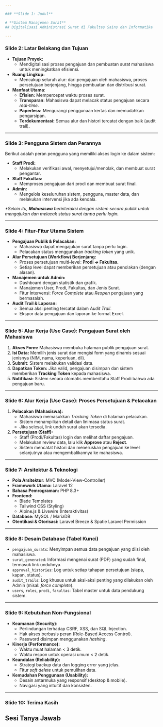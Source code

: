 ```yaml
---

### **Slide 1: Judul**

# **Sistem Manajemen Surat**
## Digitalisasi Administrasi Surat di Fakultas Sains dan Informatika

---
```


### **Slide 2: Latar Belakang dan Tujuan**

*   **Tujuan Proyek:**
    *   Mendigitalisasi proses pengajuan dan pembuatan surat mahasiswa untuk meningkatkan efisiensi.
*   **Ruang Lingkup:**
    *   Mencakup seluruh alur: dari pengajuan oleh mahasiswa, proses persetujuan berjenjang, hingga pembuatan dan distribusi surat.
*   **Manfaat Utama:**
    *   **Efisien:** Mempercepat waktu proses surat.
    *   **Transparan:** Mahasiswa dapat melacak status pengajuan secara *real-time*.
    *   **Paperless:** Mengurangi penggunaan kertas dan memudahkan pengarsipan.
    *   **Terdokumentasi:** Semua alur dan histori tercatat dengan baik (audit trail).

---

### **Slide 3: Pengguna Sistem dan Perannya**

Berikut adalah peran pengguna yang memiliki akses login ke dalam sistem:

*   **Staff Prodi:**
    *   Melakukan verifikasi awal, menyetujui/menolak, dan membuat surat pengantar.
*   **Staff Fakultas:**
    *   Memproses pengajuan dari prodi dan membuat surat final.
*   **Admin:**
    *   Mengelola keseluruhan sistem, pengguna, master data, dan melakukan intervensi jika ada kendala.

*\*Selain itu, **Mahasiswa** berinteraksi dengan sistem secara publik untuk mengajukan dan melacak status surat tanpa perlu login.*

---

### **Slide 4: Fitur-Fitur Utama Sistem**

*   **Pengajuan Publik & Pelacakan:**
    *   Mahasiswa dapat mengajukan surat tanpa perlu login.
    *   Pelacakan status menggunakan *tracking token* yang unik.
*   **Alur Persetujuan (Workflow) Berjenjang:**
    *   Proses persetujuan multi-level: **Prodi → Fakultas**.
    *   Setiap level dapat memberikan persetujuan atau penolakan (dengan alasan).
*   **Manajemen untuk Admin:**
    *   Dashboard dengan statistik dan grafik.
    *   Manajemen User, Prodi, Fakultas, dan Jenis Surat.
    *   Fitur Intervensi: *Force Complete* atau *Reopen* pengajuan yang bermasalah.
*   **Audit Trail & Laporan:**
    *   Semua aksi penting tercatat dalam *Audit Trail*.
    *   Ekspor data pengajuan dan laporan ke format Excel.

---

### **Slide 5: Alur Kerja (Use Case): Pengajuan Surat oleh Mahasiswa**

1.  **Akses Form:** Mahasiswa membuka halaman publik pengajuan surat.
2.  **Isi Data:** Memilih jenis surat dan mengisi form yang dinamis sesuai jenisnya (NIM, nama, keperluan, dll).
3.  **Submit:** Sistem melakukan validasi data.
4.  **Dapatkan Token:** Jika valid, pengajuan disimpan dan sistem memberikan **Tracking Token** kepada mahasiswa.
5.  **Notifikasi:** Sistem secara otomatis memberitahu Staff Prodi bahwa ada pengajuan baru.

---

### **Slide 6: Alur Kerja (Use Case): Proses Persetujuan & Pelacakan**

1.  **Pelacakan (Mahasiswa):**
    *   Mahasiswa memasukkan *Tracking Token* di halaman pelacakan.
    *   Sistem menampilkan detail dan linimasa status surat.
    *   Jika selesai, link unduh surat akan tersedia.
2.  **Persetujuan (Staff):**
    *   Staff (Prodi/Fakultas) login dan melihat daftar pengajuan.
    *   Melakukan review data, lalu klik **Approve** atau **Reject**.
    *   Sistem mencatat histori dan meneruskan pengajuan ke level selanjutnya atau mengembalikannya ke mahasiswa.

---

### **Slide 7: Arsitektur & Teknologi**

*   **Pola Arsitektur:** MVC (Model-View-Controller)
*   **Framework Utama:** Laravel 12
*   **Bahasa Pemrograman:** PHP 8.3+
*   **Frontend:**
    *   Blade Templates
    *   Tailwind CSS (Styling)
    *   Alpine.js & Livewire (Interaktivitas)
*   **Database:** MySQL / MariaDB
*   **Otentikasi & Otorisasi:** Laravel Breeze & Spatie Laravel Permission

---

### **Slide 8: Desain Database (Tabel Kunci)**

*   `pengajuan_surats`: Menyimpan semua data pengajuan yang diisi oleh mahasiswa.
*   `surat_generated`: Informasi mengenai surat (PDF) yang sudah final, termasuk link unduhnya.
*   `approval_histories`: Log untuk setiap tahapan persetujuan (siapa, kapan, status).
*   `audit_trails`: Log khusus untuk aksi-aksi penting yang dilakukan oleh Admin (misal: *force complete*).
*   `users`, `roles`, `prodi`, `fakultas`: Tabel master untuk data pendukung sistem.

---

### **Slide 9: Kebutuhan Non-Fungsional**

*   **Keamanan (Security):**
    *   Perlindungan terhadap CSRF, XSS, dan SQL Injection.
    *   Hak akses berbasis peran (Role-Based Access Control).
    *   Password disimpan menggunakan *hashing*.
*   **Kinerja (Performance):**
    *   Waktu muat halaman < 3 detik.
    *   Waktu respon untuk operasi umum < 2 detik.
*   **Keandalan (Reliability):**
    *   Strategi backup data dan logging error yang jelas.
    *   Fitur *soft delete* untuk pemulihan data.
*   **Kemudahan Penggunaan (Usability):**
    *   Desain antarmuka yang responsif (desktop & mobile).
    - Navigasi yang intuitif dan konsisten.

---

### **Slide 10: Terima Kasih**

## **Sesi Tanya Jawab**